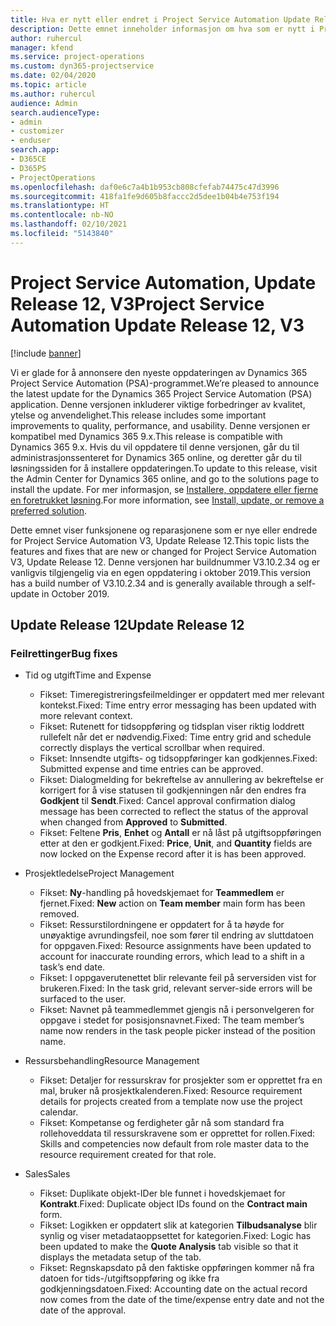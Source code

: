 ```yaml
---
title: Hva er nytt eller endret i Project Service Automation Update Release 12, V3
description: Dette emnet inneholder informasjon om hva som er nytt i Project Service Automation Update Release 12, V3.
author: ruhercul
manager: kfend
ms.service: project-operations
ms.custom: dyn365-projectservice
ms.date: 02/04/2020
ms.topic: article
ms.author: ruhercul
audience: Admin
search.audienceType:
- admin
- customizer
- enduser
search.app:
- D365CE
- D365PS
- ProjectOperations
ms.openlocfilehash: daf0e6c7a4b1b953cb808cfefab74475c47d3996
ms.sourcegitcommit: 418fa1fe9d605b8faccc2d5dee1b04b4e753f194
ms.translationtype: HT
ms.contentlocale: nb-NO
ms.lasthandoff: 02/10/2021
ms.locfileid: "5143840"
---
```

# <a name="project-service-automation-update-release-12-v3"></a><span data-ttu-id="9dc38-103">Project Service Automation, Update Release 12, V3</span><span class="sxs-lookup"><span data-stu-id="9dc38-103">Project Service Automation Update Release 12, V3</span></span>

[!include [banner](../includes/psa-now-project-operations.md)]

<span data-ttu-id="9dc38-104">Vi er glade for å annonsere den nyeste oppdateringen av Dynamics 365 Project Service Automation (PSA)-programmet.</span><span class="sxs-lookup"><span data-stu-id="9dc38-104">We’re pleased to announce the latest update for the Dynamics 365 Project Service Automation (PSA) application.</span></span> <span data-ttu-id="9dc38-105">Denne versjonen inkluderer viktige forbedringer av kvalitet, ytelse og anvendelighet.</span><span class="sxs-lookup"><span data-stu-id="9dc38-105">This release includes some important improvements to quality, performance, and usability.</span></span> <span data-ttu-id="9dc38-106">Denne versjonen er kompatibel med Dynamics 365 9.x.</span><span class="sxs-lookup"><span data-stu-id="9dc38-106">This release is compatible with Dynamics 365 9.x.</span></span> <span data-ttu-id="9dc38-107">Hvis du vil oppdatere til denne versjonen, går du til administrasjonssenteret for Dynamics 365 online, og deretter går du til løsningssiden for å installere oppdateringen.</span><span class="sxs-lookup"><span data-stu-id="9dc38-107">To update to this release, visit the Admin Center for Dynamics 365 online, and go to the solutions page to install the update.</span></span> <span data-ttu-id="9dc38-108">For mer informasjon, se [Installere, oppdatere eller fjerne en foretrukket løsning](https://docs.microsoft.com/power-platform/admin/install-remove-preferred-solution).</span><span class="sxs-lookup"><span data-stu-id="9dc38-108">For more information, see [Install, update, or remove a preferred solution](https://docs.microsoft.com/power-platform/admin/install-remove-preferred-solution).</span></span>

<span data-ttu-id="9dc38-109">Dette emnet viser funksjonene og reparasjonene som er nye eller endrede for Project Service Automation V3, Update Release 12.</span><span class="sxs-lookup"><span data-stu-id="9dc38-109">This topic lists the features and fixes that are new or changed for Project Service Automation V3, Update Release 12.</span></span> <span data-ttu-id="9dc38-110">Denne versjonen har buildnummer V3.10.2.34 og er vanligvis tilgjengelig via en egen oppdatering i oktober 2019.</span><span class="sxs-lookup"><span data-stu-id="9dc38-110">This version has a build number of V3.10.2.34 and is generally available through a self-update in October 2019.</span></span>

## <a name="update-release-12"></a><span data-ttu-id="9dc38-111">Update Release 12</span><span class="sxs-lookup"><span data-stu-id="9dc38-111">Update Release 12</span></span>

### <a name="bug-fixes"></a><span data-ttu-id="9dc38-112">Feilrettinger</span><span class="sxs-lookup"><span data-stu-id="9dc38-112">Bug fixes</span></span>

- <span data-ttu-id="9dc38-113">Tid og utgift</span><span class="sxs-lookup"><span data-stu-id="9dc38-113">Time and Expense</span></span>

    - <span data-ttu-id="9dc38-114">Fikset: Timeregistreringsfeilmeldinger er oppdatert med mer relevant kontekst.</span><span class="sxs-lookup"><span data-stu-id="9dc38-114">Fixed: Time entry error messaging has been updated with more relevant context.</span></span>
    - <span data-ttu-id="9dc38-115">Fikset: Rutenett for tidsoppføring og tidsplan viser riktig loddrett rullefelt når det er nødvendig.</span><span class="sxs-lookup"><span data-stu-id="9dc38-115">Fixed: Time entry grid and schedule correctly displays the vertical scrollbar when required.</span></span>
    - <span data-ttu-id="9dc38-116">Fikset: Innsendte utgifts- og tidsoppføringer kan godkjennes.</span><span class="sxs-lookup"><span data-stu-id="9dc38-116">Fixed: Submitted expense and time entries can be approved.</span></span>
    - <span data-ttu-id="9dc38-117">Fikset: Dialogmelding for bekreftelse av annullering av bekreftelse er korrigert for å vise statusen til godkjenningen når den endres fra **Godkjent** til **Sendt**.</span><span class="sxs-lookup"><span data-stu-id="9dc38-117">Fixed: Cancel approval confirmation dialog message has been corrected to reflect the status of the approval when changed from **Approved** to **Submitted**.</span></span>
    - <span data-ttu-id="9dc38-118">Fikset: Feltene **Pris**, **Enhet** og **Antall** er nå låst på utgiftsoppføringen etter at den er godkjent.</span><span class="sxs-lookup"><span data-stu-id="9dc38-118">Fixed: **Price**, **Unit**, and **Quantity** fields are now locked on the Expense record after it is has been approved.</span></span>

- <span data-ttu-id="9dc38-119">Prosjektledelse</span><span class="sxs-lookup"><span data-stu-id="9dc38-119">Project Management</span></span>

    - <span data-ttu-id="9dc38-120">Fikset: **Ny**-handling på hovedskjemaet for **Teammedlem** er fjernet.</span><span class="sxs-lookup"><span data-stu-id="9dc38-120">Fixed: **New** action on **Team member** main form has been removed.</span></span>
    - <span data-ttu-id="9dc38-121">Fikset: Ressurstilordningene er oppdatert for å ta høyde for unøyaktige avrundingsfeil, noe som fører til endring av sluttdatoen for oppgaven.</span><span class="sxs-lookup"><span data-stu-id="9dc38-121">Fixed: Resource assignments have been updated to account for inaccurate rounding errors, which lead to a shift in a task’s end date.</span></span>
    - <span data-ttu-id="9dc38-122">Fikset: I oppgaverutenettet blir relevante feil på serversiden vist for brukeren.</span><span class="sxs-lookup"><span data-stu-id="9dc38-122">Fixed: In the task grid, relevant server-side errors will be surfaced to the user.</span></span>
    - <span data-ttu-id="9dc38-123">Fikset: Navnet på teammedlemmet gjengis nå i personvelgeren for oppgave i stedet for posisjonsnavnet.</span><span class="sxs-lookup"><span data-stu-id="9dc38-123">Fixed: The team member’s name now renders in the task people picker instead of the position name.</span></span>

- <span data-ttu-id="9dc38-124">Ressursbehandling</span><span class="sxs-lookup"><span data-stu-id="9dc38-124">Resource Management</span></span>

    - <span data-ttu-id="9dc38-125">Fikset: Detaljer for ressurskrav for prosjekter som er opprettet fra en mal, bruker nå prosjektkalenderen.</span><span class="sxs-lookup"><span data-stu-id="9dc38-125">Fixed: Resource requirement details for projects created from a template now use the project calendar.</span></span>
    - <span data-ttu-id="9dc38-126">Fikset: Kompetanse og ferdigheter går nå som standard fra rollehoveddata til ressurskravene som er opprettet for rollen.</span><span class="sxs-lookup"><span data-stu-id="9dc38-126">Fixed: Skills and competencies now default from role master data to the resource requirement created for that role.</span></span>

- <span data-ttu-id="9dc38-127">Sales</span><span class="sxs-lookup"><span data-stu-id="9dc38-127">Sales</span></span>

    - <span data-ttu-id="9dc38-128">Fikset: Duplikate objekt-IDer ble funnet i hovedskjemaet for **Kontrakt**.</span><span class="sxs-lookup"><span data-stu-id="9dc38-128">Fixed: Duplicate object IDs found on the **Contract main** form.</span></span>
    - <span data-ttu-id="9dc38-129">Fikset: Logikken er oppdatert slik at kategorien **Tilbudsanalyse** blir synlig og viser metadataoppsettet for kategorien.</span><span class="sxs-lookup"><span data-stu-id="9dc38-129">Fixed: Logic has been updated to make the **Quote Analysis** tab visible so that it displays the metadata setup of the tab.</span></span>
    - <span data-ttu-id="9dc38-130">Fikset: Regnskapsdato på den faktiske oppføringen kommer nå fra datoen for tids-/utgiftsoppføring og ikke fra godkjenningsdatoen.</span><span class="sxs-lookup"><span data-stu-id="9dc38-130">Fixed: Accounting date on the actual record now comes from the date of the time/expense entry date and not the date of the approval.</span></span>
